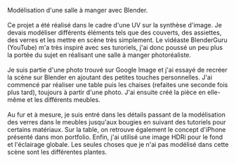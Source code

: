 Modélisation d'une salle à manger avec Blender. 
<br>
<br>
Ce projet a été réalisé dans le cadre d'une UV sur la synthèse d'image. Je devais modéliser différents éléments tels que des couverts, des assiettes, des verres et les mettre en scène très simplement. Le vidéaste BlenderGuru (YouTube) m'a très inspiré avec ses turoriels, j'ai donc poussé un peu plus la portée du sujet en réalisant une salle à manger photoréaliste. 
<br>
<br>
Je suis partie d'une photo trouvé sur Google Image et j'ai essayé de recréer la scène sur Blender en ajoutant des petites touches personnelles. J'ai commencé par réaliser une table puis les chaises (refaites une seconde fois plus tard), toujours à partir d'une photo. J'ai ensuite créé la pièce en elle-même et les différents meubles. 
<br>
<br>
Au fur et à mesure, je suis entré dans les détails passant de la modélisation des verres dans le meubles jusqu'aux bougies en suivant des tutoriels pour certains matériaux. Sur la table, on retrouve également le concept d'iPhone présenté dans mon portfolio. Enfin, j'ai utilisé une image HDRi pour le fond et l'éclairage globale. Les seules choses que je n'ai pas modélisé dans cette scène sont les différentes plantes.